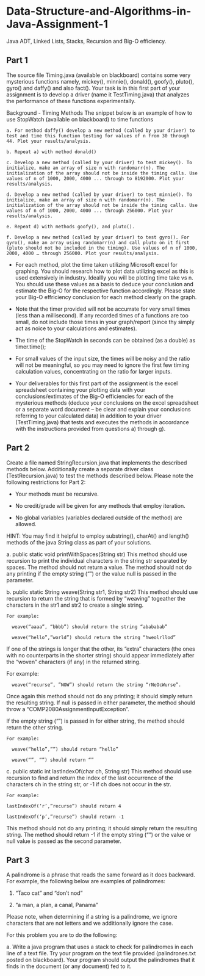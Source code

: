 # Data-Structure-and-Algorithms-in-Java-Assignment-1
Java ADT, Linked Lists, Stacks, Recursion and Big-O efficiency.


## **Part 1**

The source file Timing.java (available on blackboard) contains some very mysterious functions namely, mickey(), minnie(), donald(), goofy(), pluto(), gyro() and daffy() and also fact(). Your task is in this first part of your assignment is to develop a driver (name it TestTiming.java) that analyzes the performance of these functions experimentally.

Background - Timing Methods
The snippet below is an example of how to use StopWatch (available on blackboard) to time functions

    a. For method daffy() develop a new method (called by your driver) to test and time this function testing for values of n from 30 through 44. Plot your results/analysis.

    b. Repeat a) with method donald()

    c. Develop a new method (called by your driver) to test mickey(). To initialize, make an array of size n with randomarr(n). The initialization of the array should not be inside the timing calls. Use values of n of 1000, 2000, 4000 ... through to 8192000. Plot your results/analysis.

    d. Develop a new method (called by your driver) to test minnie(). To initialize, make an array of size n with randomarr(n). The initialization of the array should not be inside the timing calls. Use values of n of 1000, 2000, 4000 ... through 256000. Plot your results/analysis.

    e. Repeat d) with methods goofy(), and pluto().

    f. Develop a new method (called by your driver) to test gyro(). For gyro(), make an array using randomarr(n) and call pluto on it first (pluto should not be included in the timing). Use values of n of 1000, 2000, 4000 … through 256000. Plot your results/analysis.

  * For each method, plot the time taken utilizing Microsoft excel for graphing. You should research how to plot data utilizing excel as this is used extensively in industry. Ideallly you will be plotting time take vs n. You should use these values as a basis to deduce your conclusion and estimate the Big-O for the respective function accordingly. Please state your Big-O effriciency conclusion for each method clearly on the graph.
  
  * Note that the timer provided will not be accurrate for very small times (less than a millisecond). If any recorded times of a functions are too small, do not include those times in your graph/report (since thy simply act as noice to your calculations and estimates). 
  
  * The time of the StopWatch in seconds can be obtained (as a double) as timer.time();
  
  * For small values of the input size, the times will be noisy and the ratio will not be meaningful, so you may need to ignore the first few timing calculation values, concentrating on the ratio for larger inputs.
  
  * Your deliverables for this first part of the assignment is the excel spreadsheet containing your plotting data with your conclusions/extimates of the Big-O efficiencies for each of the mysterious methods (deduce your conclusions on the excel spreadsheet or a separate word document – be clear and explain your conclusions referring to your calculated data) in addition to your driver (TestTiming.java) that tests and executes the methods in accordance with the instructions provided from questions a) through g).
  



## **Part 2**


Create a file named StringRecursion.java that implements the described methods below. Additionally create a separate driver class (TestRecursion.java) to test the methods described below.
Please note the following restrictions for Part 2:

* Your methods must be recursive.

* No credit/grade will be given for any methods that employ iteration.

* No global variables (variables declared outside of the method) are allowed.



HINT: You may find it helpful to employ substring(), charAt() and length() methods of the java String class as part of your solutions.

  a. public static void printWithSpaces(String str)
  This method should use recursion to print the individual characters in the string str separated by spaces.
  The method should not return a value. The method should not do any printing if the empty string (“”) or the value null is passed in the parameter.

  b. public static String weave(String str1, String str2)
  This method should use recursion to return the string that is formed by “weaving” togeather the characters in the str1 and str2 to create a single string.
    
    For example:
      
      weave(“aaaa”, “bbbb”) should return the string “abababab”
      
      weave(“hello”,”world”) should return the string “hweolrllod”
    
  If one of the strings is longer that the other, its “extra” characters (the ones with no counterparts in the shorter string) should appear immediately after the “woven” characters (if any) in the returned string.
   
   For example:
      
      weave(“recurse”, ”NOW”) should return the string “rNeOcWurse”.

  Once again this method should not do any printing; it should simply return the resulting string. If null is passed in either parameter, the method should throw a “COMP2080AssignmentInputException”.

  If the empty string (“”) is passed in for either string, the method should return the other string.
    
    For example:
    
      weave(“hello”,””) should return “hello”
    
      weave(“”, “”) should return “”
      
      
 c. public static int lastIndexOf(char ch, String str)
 This method should use recursion to find and return the index of the last occurrence of the characters ch in the string str, or -1 if ch does not occur in the str.
    
    For example:
    
    lastIndexOf(‘r’,”recurse”) should return 4
    
    lastIndexOf(‘p’,”recurse”) should return -1

This method should not do any printing; it should simply return the resulting string. The method should return -1 if the empty string (“”) or the value or null value is passed as the second parameter.


## **Part 3**


A palindrome is a phrase that reads the same forward as it does backward.
For example, the following below are examples of palindromes:

1. “Taco cat” and “don’t nod”

2. “a man, a plan, a canal, Panama”

Please note, when determining if a string is a palindrome, we ignore characters that are not letters and we
additionally ignore the case.

For this problem you are to do the following:

  a. Write a java program that uses a stack to check for palindromes in each line of a text file. Try
  your program on the text file provided (palindrones.txt posted on blackboard).
  Your program should output the palindromes that it finds in the document (or any document) fed to it. 
